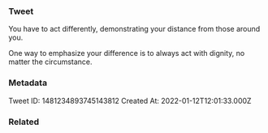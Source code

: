 ### Tweet
You have to act differently, demonstrating your distance from those around you.

One way to emphasize your difference is to always act with dignity, no matter the circumstance.

### Metadata
Tweet ID: 1481234893745143812
Created At: 2022-01-12T12:01:33.000Z

### Related

